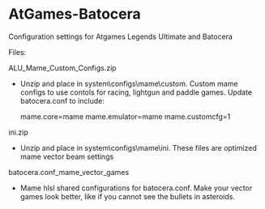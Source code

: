 # AtGames-Batocera
Configuration settings for Atgames Legends Ultimate and Batocera

Files:

ALU_Mame_Custom_Configs.zip  
- Unzip and place in system\configs\mame\custom.  Custom mame configs to use contols for racing, lightgun and paddle games.  Update batocera.conf to include:

   mame.core=mame
   mame.emulator=mame
   mame.customcfg=1

ini.zip
- Unzip and place in system\configs\mame\ini.  These files are optimized mame vector beam settings

batocera.conf_mame_vector_games
- Mame hlsl shared configurations for batocera.conf.  Make your vector games look better, like if you cannot see the bullets in asteroids.







